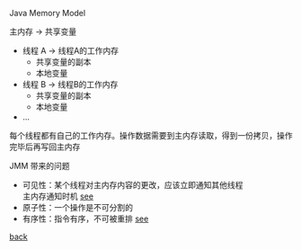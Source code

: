 Java Memory Model  

主内存 -> 共享变量  
- 线程 A -> 线程A的工作内存 
    - 共享变量的副本  
    - 本地变量  
- 线程 B -> 线程B的工作内存   
    - 共享变量的副本  
    - 本地变量  
- ...

每个线程都有自己的工作内存。操作数据需要到主内存读取，得到一份拷贝，操作完毕后再写回主内存  

JMM 带来的问题  
- 可见性：某个线程对主内存内容的更改，应该立即通知其他线程  
主内存通知时机 [see](5/2.md)  
- 原子性：一个操作是不可分割的  
- 有序性：指令有序，不可被重排 [see](5/1.md)  

[back](../13.md)  